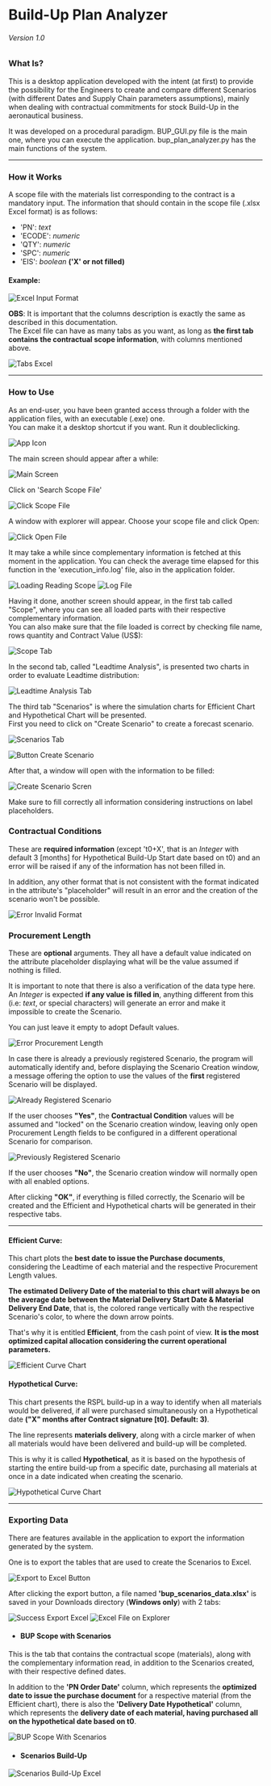 # Build-Up Plan Analyzer
###### Version 1.0
### What Is?


This is a desktop application developed with the intent (at first) to provide the possibility for the Engineers to create and compare different Scenarios (with different Dates and Supply Chain parameters assumptions), mainly when dealing with contractual commitments for stock Build-Up in the aeronautical business.

It was developed on a procedural paradigm.
BUP_GUI.py file is the main one, where you can execute the application.
bup_plan_analyzer.py has the main functions of the system.
___
### How it Works

A scope file with the materials list corresponding to the contract is a mandatory input.
The information that should contain in the scope file (.xlsx Excel format) is as follows:
- 'PN': *text*
- 'ECODE': *numeric*
- 'QTY': *numeric*
- 'SPC': *numeric*
- 'EIS': *boolean* **('X' or not filled)**


#### __**Example:**__ 

![Excel Input Format](docs/excel_input_format.jpg)

**OBS**: It is important that the columns description is exactly the same as described in this documentation.  
The Excel file can have as many tabs as you want, as long as **the first tab contains the contractual scope information**, with columns mentioned above.

![Tabs Excel](docs/tabs_excel.png)

___
### How to Use

As an end-user, you have been granted access through a folder with the application files, with an executable (.exe) one.  
You can make it a desktop shortcut if you want. Run it doubleclicking.

![App Icon](docs/app_icon.png)

The main screen should appear after a while:

![Main Screen](docs/main_screen.jpg)

Click on 'Search Scope File'

![Click Scope File](docs/click_scope_file.jpg)

A window with explorer will appear. Choose your scope file and click Open: 

![Click Open File](docs/click_open_file.png)

It may take a while since complementary information is fetched at this moment in the application. You can check the average time elapsed for this function in the 'execution_info.log' file, also in the application folder.

![Loading Reading Scope](docs/loading_reading_scope.jpg)
![Log File](docs/log_file.png)

Having it done, another screen should appear, in the first tab called "Scope", where you can see all loaded parts with their respective complementary information.  
You can also make sure that the file loaded is correct by checking file name, rows quantity and Contract Value (US$):

![Scope Tab](docs/scope_tab.png)

In the second tab, called "Leadtime Analysis", is presented two charts in order to evaluate Leadtime distribution:

![Leadtime Analysis Tab](docs/leadtime_analysis_tab.png)

The third tab "Scenarios" is where the simulation charts for Efficient Chart and Hypothetical Chart will be presented.  
First you need to click on "Create Scenario" to create a forecast scenario.

![Scenarios Tab](docs/scenarios_tab.png)

![Button Create Scenario](docs/btn_create_scenario.png)

After that, a window will open with the information to be filled:

![Create Scenario Scren](docs/create_scenario_screen.png)

Make sure to fill correctly all information considering instructions on label placeholders.  

### **Contractual Conditions** 

These are **required information** (except 't0+X', that is an *Integer* with default 3 [months] for Hypothetical Build-Up Start date based on t0) and an error will be raised if any of the information has not been filled in.  

In addition, any other format that is not consistent with the format indicated in the attribute's "placeholder" will result in an error and the creation of the scenario won't be possible.

![Error Invalid Format](docs/error_invalid_format.png)

### **Procurement Length** 

These are **optional** arguments. They all have a default value indicated on the attribute placeholder displaying what will be the value assumed if nothing is filled.  

It is important to note that there is also a verification of the data type here. An *Integer* is expected **if any value is filled in**, anything different from this (i.e: *text*, or special characters) will generate an error and make it impossible to create the Scenario.

You can just leave it empty to adopt Default values.

![Error Procurement Length](docs/error_procurement_length.png)

In case there is already a previously registered Scenario, the program will automatically identify and, before displaying the Scenario Creation window, a message offering the option to use the values of the **first** registered Scenario will be displayed.

![Already Registered Scenario](docs/already_registered_scenario.png)

If the user chooses **"Yes"**, the **Contractual Condition** values will be assumed and "locked" on the Scenario creation window, leaving only open Procurement Length fields to be configured in a different operational Scenario for comparison.

![Previously Registered Scenario](docs/previously_registered_scenario.png)

If the user chooses **"No"**, the Scenario creation window will normally open with all enabled options.

After clicking **"OK"**, if everything is filled correctly, the Scenario will be created and the Efficient and Hypothetical charts will be generated in their respective tabs.

___

#### **Efficient Curve:**

This chart plots the **best date to issue the Purchase documents**, considering the Leadtime of each material and the respective Procurement Length values.

**The estimated Delivery Date of the material to this chart will always be on the average date between the Material Delivery Start Date & Material Delivery End Date**, that is, the colored range vertically with the respective Scenario's color, to where the down arrow points.

That's why it is entitled **Efficient**, from the cash point of view. **It is the most optimized capital allocation considering the current operational parameters.**

![Efficient Curve Chart](docs/efficient_curve_chart.png)

#### **Hypothetical Curve:**

This chart presents the RSPL build-up in a way to identify when all materials would be delivered, if all were purchased simultaneously on a Hypothetical date **("X" months after Contract signature [t0]. Default: 3)**.

The line represents **materials delivery**, along with a circle marker of when all materials would have been delivered and build-up will be completed.

This is why it is called **Hypothetical**, as it is based on the hypothesis of starting the entire build-up from a specific date, purchasing all materials at once in a date indicated when creating the scenario.

![Hypothetical Curve Chart](docs/hypothetical_curve_chart.png)

___
### Exporting Data

There are features available in the application to export the information generated by the system.

One is to export the tables that are used to create the Scenarios to Excel.

![Export to Excel Button](docs/export_to_excel_button.png)

After clicking the export button, a file named **'bup_scenarios_data.xlsx'** is saved in your Downloads directory (**Windows only**) with 2 tabs:

![Success Export Excel](docs/success_export_excel.png)
![Excel File on Explorer](docs/excel_file_on_explorer.png)

- #### BUP Scope with Scenarios

This is the tab that contains the contractual scope (materials), along with the complementary information read, in addition to the Scenarios created, with their respective defined dates.

In addition to the **'PN Order Date'** column, which represents the **optimized date to issue the purchase document** for a respective material (from the Efficient chart), there is also the **'Delivery Date Hypothetical'** column, which represents the **delivery date of each material, having purchased all on the hypothetical date based on t0**.

![BUP Scope With Scenarios](docs/bup_scope_with_scenarios_excel.png)


- #### Scenarios Build-Up

![Scenarios Build-Up Excel](docs/scenarios_buildup_tab_excel.png)




